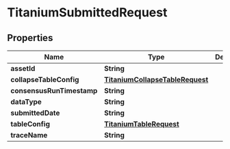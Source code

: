 

# TitaniumSubmittedRequest


## Properties

| Name | Type | Description | Notes |
|------------ | ------------- | ------------- | -------------|
|**assetId** | **String** |  |  [optional] |
|**collapseTableConfig** | [**TitaniumCollapseTableRequest**](TitaniumCollapseTableRequest.md) |  |  [optional] |
|**consensusRunTimestamp** | **String** |  |  [optional] |
|**dataType** | **String** |  |  [optional] |
|**submittedDate** | **String** |  |  [optional] |
|**tableConfig** | [**TitaniumTableRequest**](TitaniumTableRequest.md) |  |  [optional] |
|**traceName** | **String** |  |  [optional] |



